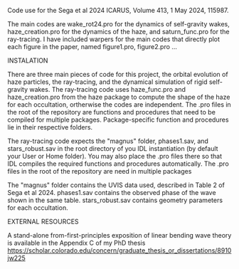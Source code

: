 Code use for the Sega et al 2024 ICARUS, Volume 413, 1 May 2024, 115987.

The main codes are wake_rot24.pro for the dynamics of self-gravity wakes, haze_creation.pro for the dynamics of the haze, and saturn_func.pro for the ray-tracing. 
I have included warpers for the main codes that directly plot each figure in the paper, named figure1.pro, figure2.pro ...

INSTALATION

There are three main pieces of code for this project, the orbital evolution of haze particles, the ray-tracing, and the dynamical simulation of rigid self-gravity wakes. The ray-tracing code uses haze_func.pro and haze_creation.pro from the haze package to compute the shape of the haze for each occultation, ortherwise the codes are independent. The .pro files in the root of the repository are functions and procedures that need to be compiled for multiple packages. Package-specific function and procedures lie in their respective folders.

The ray-tracing code expects the "magnus" folder, phases1.sav, and stars_robust.sav in the root directory of you IDL instantiation (by default your User or Home folder). You may also place the .pro files there so that IDL compiles the required functions and procedures automatically. The .pro files in the root of the repository are need in multiple packages

The "magnus" folder contains the UVIS data used, described in Table 2 of Sega et al 2024. phases1.sav contains the observed phase of the wave shown in the same table.
stars_robust.sav contains geometry parameters for each occultation.

EXTERNAL RESOURCES

A stand-alone from-first-principles exposition of linear bending wave theory is available in the Appendix C of my PhD thesis 
https://scholar.colorado.edu/concern/graduate_thesis_or_dissertations/8910jw225

